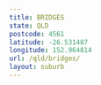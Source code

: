 ```yaml
---
title: BRIDGES
state: QLD
postcode: 4561
latitude: -26.531487
longitude: 152.964814
url: /qld/bridges/
layout: suburb
---
```


